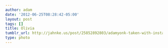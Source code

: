 ```yaml
---
author: adam
date: '2012-06-25T08:28:42-05:00'
layout: post
tags: []
title: Olivia
tumblr_url: http://jahnke.us/post/25852892803/adamyonk-taken-with-instagram
type: photo
---
```

